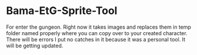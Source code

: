 # Bama-EtG-Sprite-Tool
For enter the gungeon. Right now it takes images and replaces them in temp folder named properly where you can copy over to your created character.
There will be errors I put no catches in it because it was a personal tool. It will be getting updated.
